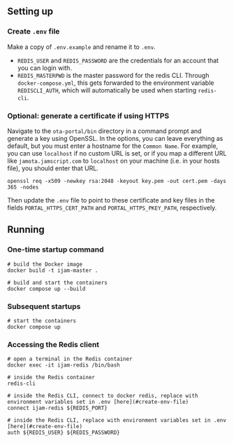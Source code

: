 ## Setting up
### Create `.env` file
Make a copy of `.env.example` and rename it to `.env`.

* `REDIS_USER` and `REDIS_PASSWORD` are the credentials for an account that you can login with.
* `REDIS_MASTERPWD` is the master password for the redis CLI. Through `docker-compose.yml`, this gets forwarded to the environment variable `REDISCLI_AUTH`, which will automatically be used when starting `redis-cli`.

### Optional: generate a certificate if using HTTPS
Navigate to the `ota-portal/bin` directory in a command prompt and generate a key using OpenSSL. In the options, you can leave everything as default, but you must enter a hostname for the `Common Name`. For example, you can use `localhost` if no custom URL is set, or if you map a different URL like `jamota.jamscript.com` to `localhost` on your machine (i.e. in your hosts file), you should enter that URL.
```
openssl req -x509 -newkey rsa:2048 -keyout key.pem -out cert.pem -days 365 -nodes
```

Then update the `.env` file to point to these certificate and key files in the fields `PORTAL_HTTPS_CERT_PATH` and `PORTAL_HTTPS_PKEY_PATH`, respectively.

## Running
### One-time startup command
```
# build the Docker image
docker build -t ijam-master .

# build and start the containers
docker compose up --build
```
### Subsequent startups
```
# start the containers
docker compose up
```
### Accessing the Redis client
```
# open a terminal in the Redis container
docker exec -it ijam-redis /bin/bash

# inside the Redis container
redis-cli

# inside the Redis CLI, connect to docker redis, replace with environment variables set in .env [here](#create-env-file)
connect ijam-redis ${REDIS_PORT}

# inside the Redis CLI, replace with environment variables set in .env [here](#create-env-file)
auth ${REDIS_USER} ${REDIS_PASSWORD}
```
